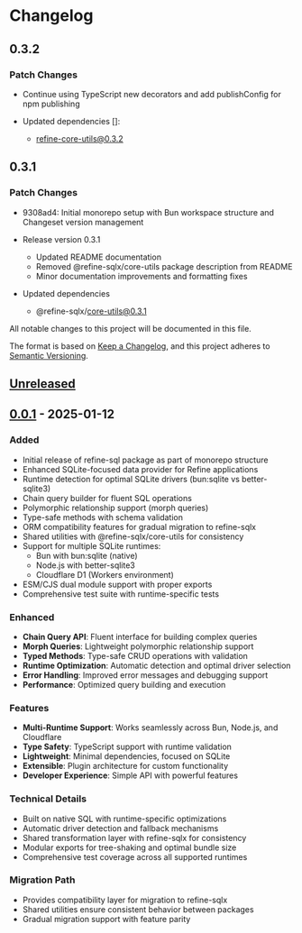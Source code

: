 # Changelog

## 0.3.2

### Patch Changes

- Continue using TypeScript new decorators and add publishConfig for npm publishing

- Updated dependencies []:
  - refine-core-utils@0.3.2

## 0.3.1

### Patch Changes

- 9308ad4: Initial monorepo setup with Bun workspace structure and Changeset version management
- Release version 0.3.1
  - Updated README documentation
  - Removed @refine-sqlx/core-utils package description from README
  - Minor documentation improvements and formatting fixes

- Updated dependencies
  - @refine-sqlx/core-utils@0.3.1

All notable changes to this project will be documented in this file.

The format is based on [Keep a Changelog](https://keepachangelog.com/en/1.0.0/),
and this project adheres to [Semantic Versioning](https://semver.org/spec/v2.0.0.html).

## [Unreleased]

## [0.0.1] - 2025-01-12

### Added

- Initial release of refine-sql package as part of monorepo structure
- Enhanced SQLite-focused data provider for Refine applications
- Runtime detection for optimal SQLite drivers (bun:sqlite vs better-sqlite3)
- Chain query builder for fluent SQL operations
- Polymorphic relationship support (morph queries)
- Type-safe methods with schema validation
- ORM compatibility features for gradual migration to refine-sqlx
- Shared utilities with @refine-sqlx/core-utils for consistency
- Support for multiple SQLite runtimes:
  - Bun with bun:sqlite (native)
  - Node.js with better-sqlite3
  - Cloudflare D1 (Workers environment)
- ESM/CJS dual module support with proper exports
- Comprehensive test suite with runtime-specific tests

### Enhanced

- **Chain Query API**: Fluent interface for building complex queries
- **Morph Queries**: Lightweight polymorphic relationship support
- **Typed Methods**: Type-safe CRUD operations with validation
- **Runtime Optimization**: Automatic detection and optimal driver selection
- **Error Handling**: Improved error messages and debugging support
- **Performance**: Optimized query building and execution

### Features

- **Multi-Runtime Support**: Works seamlessly across Bun, Node.js, and Cloudflare
- **Type Safety**: TypeScript support with runtime validation
- **Lightweight**: Minimal dependencies, focused on SQLite
- **Extensible**: Plugin architecture for custom functionality
- **Developer Experience**: Simple API with powerful features

### Technical Details

- Built on native SQL with runtime-specific optimizations
- Automatic driver detection and fallback mechanisms
- Shared transformation layer with refine-sqlx for consistency
- Modular exports for tree-shaking and optimal bundle size
- Comprehensive test coverage across all supported runtimes

### Migration Path

- Provides compatibility layer for migration to refine-sqlx
- Shared utilities ensure consistent behavior between packages
- Gradual migration support with feature parity

[Unreleased]: https://github.com/medz/refine-sql/compare/refine-sql@0.0.1...HEAD
[0.0.1]: https://github.com/medz/refine-sql/releases/tag/refine-sql@0.0.1

